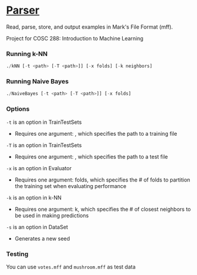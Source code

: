 # [Parser](https://github.com/taylorwan/Parser)
Read, parse, store, and output examples in Mark's File Format (mff).

Project for COSC 288: Introduction to Machine Learning

### Running k-NN

```python
./kNN [-t <path> [-T <path>]] [-x folds] [-k neighbors]
```

### Running Naive Bayes

```python
./NaiveBayes [-t <path> [-T <path>]] [-x folds]
```

### Options

`-t` is an option in TrainTestSets

* Requires one argument: <path>, which specifies the path to a training file

`-T` is an option in TrainTestSets

* Requires one argument: <path>, which specifies the path to a test file

`-x` is an option in Evaluator

* Requires one argument: folds, which specifies the # of folds to partition the training set when evaluating performance

`-k` is an option in k-NN

* Requires one argument: k, which specifies the # of closest neighbors to be used in making predictions

`-s` is an option in DataSet

* Generates a new seed

### Testing

You can use `votes.mff` and `mushroom.mff` as test data

